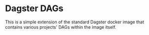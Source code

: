 # Dagster DAGs

This is a simple extension of the standard Dagster docker image that contains various projects' DAGs within the image itself.
